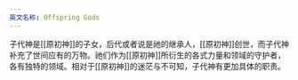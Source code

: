 ```yaml
---
英文名称: Offspring Gods
---
```

子代神是[[原初神]]的子女，后代或者说是祂的继承人，[[原初神]]创世，而子代神补充了世间应有的万物。祂们作为[[原初神]]所衍生的各式力量和领域的守护者，各有独特的领域。相对于[[原初神]]的迷茫与不可知，子代神有更加具体的职责。